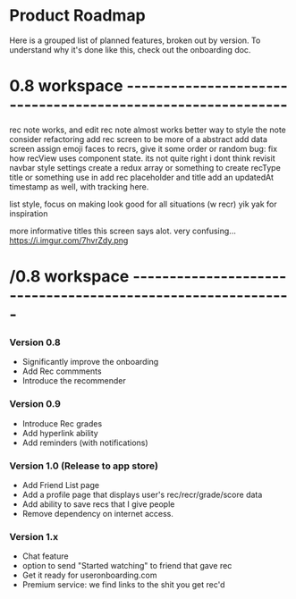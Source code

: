 # Product Roadmap
Here is a grouped list of planned features, broken out by version. To understand why it's done like this, check out the onboarding doc.

# 0.8 workspace ------------------------------------------------------------



rec note works, and edit rec note almost works
better way to style the note
consider refactoring add rec screen to be more of a abstract add data screen
assign emoji faces to recrs, give it some order or random
bug: fix how recView uses component state. its not quite right i dont think
revisit navbar style settings
create a redux array or something to create recType title or something
  use in add rec placeholder and title
add an updatedAt timestamp as well, with tracking here.

list style, focus on making look good for all situations (w recr)
  yik yak for inspiration

more informative titles
this screen says alot. very confusing... https://i.imgur.com/7hvrZdy.png


# /0.8 workspace ------------------------------------------------------------

### Version 0.8
 - Significantly improve the onboarding
 - Add Rec commments
 - Introduce the recommender

### Version 0.9
 - Introduce Rec grades
 - Add hyperlink ability
 - Add reminders (with notifications)

### Version 1.0 (Release to app store)
 - Add Friend List page
 - Add a profile page that displays user's rec/recr/grade/score data
 - Add ability to save recs that I give people
 - Remove dependency on internet access.

### Version 1.x
 - Chat feature
 - option to send "Started watching" to friend that gave rec
 - Get it ready for useronboarding.com
 - Premium service: we find links to the shit you get rec'd
